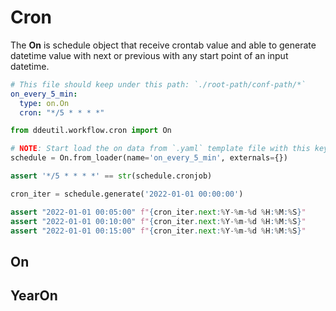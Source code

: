 # Cron

The **On** is schedule object that receive crontab value and able to generate
datetime value with next or previous with any start point of an input datetime.

```yaml
# This file should keep under this path: `./root-path/conf-path/*`
on_every_5_min:
  type: on.On
  cron: "*/5 * * * *"
```

```python
from ddeutil.workflow.cron import On

# NOTE: Start load the on data from `.yaml` template file with this key.
schedule = On.from_loader(name='on_every_5_min', externals={})

assert '*/5 * * * *' == str(schedule.cronjob)

cron_iter = schedule.generate('2022-01-01 00:00:00')

assert "2022-01-01 00:05:00" f"{cron_iter.next:%Y-%m-%d %H:%M:%S}"
assert "2022-01-01 00:10:00" f"{cron_iter.next:%Y-%m-%d %H:%M:%S}"
assert "2022-01-01 00:15:00" f"{cron_iter.next:%Y-%m-%d %H:%M:%S}"
```

## On

## YearOn
